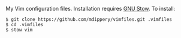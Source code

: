 My Vim configuration files. Installation requires [GNU Stow][stow].
To install:

    $ git clone https://github.com/mdippery/vimfiles.git .vimfiles
    $ cd .vimfiles
    $ stow vim

  [stow]: http://www.gnu.org/software/stow/
